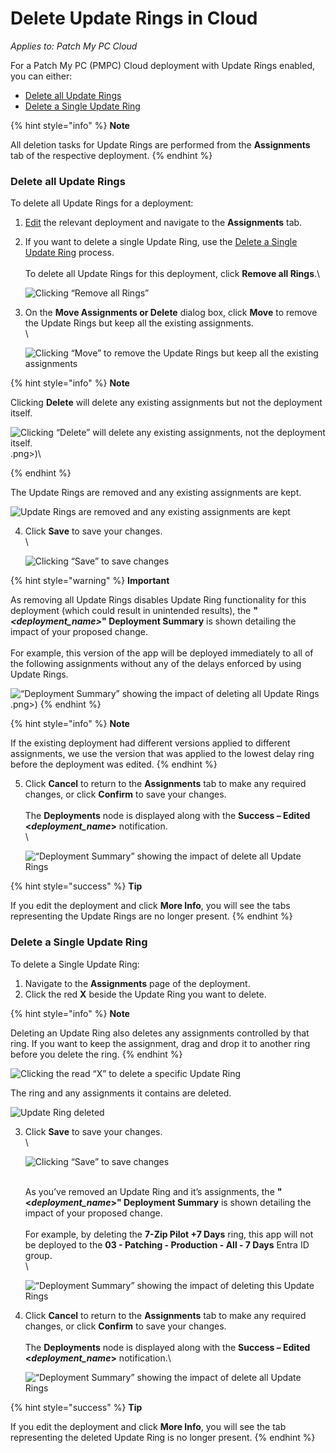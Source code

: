 # Delete Update Rings in Cloud

_Applies to: Patch My PC Cloud_

For a Patch My PC (PMPC) Cloud deployment with Update Rings enabled, you can either:

* [Delete all Update Rings](delete-update-rings-in-cloud.md#delete-all-update-rings)
* [Delete a Single Update Ring](delete-update-rings-in-cloud.md#delete-a-single-update-ring)

{% hint style="info" %}
**Note**

All deletion tasks for Update Rings are performed from the **Assignments** tab of the respective deployment.
{% endhint %}

### Delete all Update Rings

To delete all Update Rings for a deployment:

1. [Edit](../manage-cloud-deployments/edit-a-cloud-deployment.md) the relevant deployment and navigate to the **Assignments** tab.
2.  If you want to delete a single Update Ring, use the [Delete a Single Update Ring](delete-update-rings-in-cloud.md#delete-a-single-update-ring) process.\
    \
    To delete all Update Rings for this deployment, click **Remove all Rings**.\


    ![Clicking “Remove all Rings”](/_images/image-%282061%29.png-"Clicking-\"Remove-all-Rings\"" "Clicking “Remove all Rings”")


3.  On the **Move Assignments or Delete** dialog box, click **Move** to remove the Update Rings but keep all the existing assignments.\
    \


    ![Clicking “Move” to remove the Update Rings but keep all the existing assignments](/_images/image-%282062%29.png-"Clicking-\"Move\"-to-remove-the-Update-Rings-but-keep-all-the-existing-assignments" "Clicking “Move” to remove the Update Rings but keep all the existing assignments")

{% hint style="info" %}
**Note**

Clicking **Delete** will delete any existing assignments but not the deployment itself.

![Clicking “Delete” will delete any existing assignments, not the deployment itself.](/_images/image-%282064 "Clicking “Delete” will delete any existing assignments, not the deployment itself.").png>)\

{% endhint %}

The Update Rings are removed and any existing assignments are kept.

![Update Rings are removed and any existing assignments are kept](/_images/image-%282065%29.png-"Update-Rings-are-removed-and-any-existing-assignments-are-kept" "Update Rings are removed and any existing assignments are kept")

4.  Click **Save** to save your changes.\
    \


    ![Clicking “Save” to save changes](/_images/image-%282066%29.png-"Clicking-\"Save\"-to-save-changes" "Clicking “Save” to save changes")

{% hint style="warning" %}
**Important**

As removing all Update Rings disables Update Ring functionality for this deployment (which could result in unintended results), the **"**_**\<deployment\_name>**_**" Deployment Summary** is shown detailing the impact of your proposed change.\
\
For example, this version of the app will be deployed immediately to all of the following assignments without any of the delays enforced by using Update Rings.

![“Deployment Summary” showing the impact of deleting all Update Rings ](/_images/image-%282067 "“Deployment Summary” showing the impact of deleting all Update Rings ").png>)
{% endhint %}

{% hint style="info" %}
**Note**

If the existing deployment had different versions applied to different assignments, we use the version that was applied to the lowest delay ring before the deployment was edited.
{% endhint %}

5.  Click **Cancel** to return to the **Assignments** tab to make any required changes, or click **Confirm** to save your changes.\
    \
    The **Deployments** node is displayed along with the **Success – Edited <**_**deployment\_name**_**>** notification.\
    \


    ![“Deployment Summary” showing the impact of delete all Update Rings](/_images/image-%282068%29.png-"\"Deployment-Summary\"-showing-the-impact-of-delete-all-Update-Rings" "“Deployment Summary” showing the impact of delete all Update Rings")

{% hint style="success" %}
**Tip**

If you edit the deployment and click **More Info**, you will see the tabs representing the Update Rings are no longer present.
{% endhint %}

### Delete a Single Update Ring

To delete a Single Update Ring:

1. Navigate to the **Assignments** page of the deployment.
2. Click the red **X** beside the Update Ring you want to delete.

{% hint style="info" %}
**Note**

Deleting an Update Ring also deletes any assignments controlled by that ring. If you want to keep the assignment, drag and drop it to another ring before you delete the ring.
{% endhint %}

![Clicking the read “X” to delete a specific Update Ring](/_images/image-%282069%29.png-"Clicking-the-read-\"X\"-to-delete-a-specific-Update-Ring" "Clicking the read “X” to delete a specific Update Ring")

The ring and any assignments it contains are deleted.

![Update Ring deleted](/_images/image-%282070%29.png-"Update-Ring-deleted" "Update Ring deleted")

3.  Click **Save** to save your changes.\
    \


    ![Clicking “Save” to save changes](/_images/image-%282071%29.png-"Clicking-\"Save\"-to-save-changes" "Clicking “Save” to save changes")

    \
    As you’ve removed an Update Ring and it’s assignments, the **"<**_**deployment\_name**_**>" Deployment Summary** is shown detailing the impact of your proposed change.\
    \
    For example, by deleting the **7-Zip Pilot +7 Days** ring, this app will not be deployed to the **03 - Patching - Production - All - 7 Days** Entra ID group.\
    \


    ![“Deployment Summary” showing the impact of deleting this Update Rings](/_images/image-%282072%29.png-"\"Deployment-Summary\"-showing-the-impact-of-deleting-this-Update-Rings" "“Deployment Summary” showing the impact of deleting this Update Rings")
4.  Click **Cancel** to return to the **Assignments** tab to make any required changes, or click **Confirm** to save your changes.\
    \
    The **Deployments** node is displayed along with the **Success – Edited <**_**deployment\_name**_**>** notification.\


    ![“Deployment Summary” showing the impact of delete all Update Rings](/_images/image-%282073%29.png-"\"Deployment-Summary\"-showing-the-impact-of-delete-all-Update-Rings" "“Deployment Summary” showing the impact of delete all Update Rings")

{% hint style="success" %}
**Tip**

If you edit the deployment and click **More Info**, you will see the tab representing the deleted Update Ring is no longer present.
{% endhint %}
